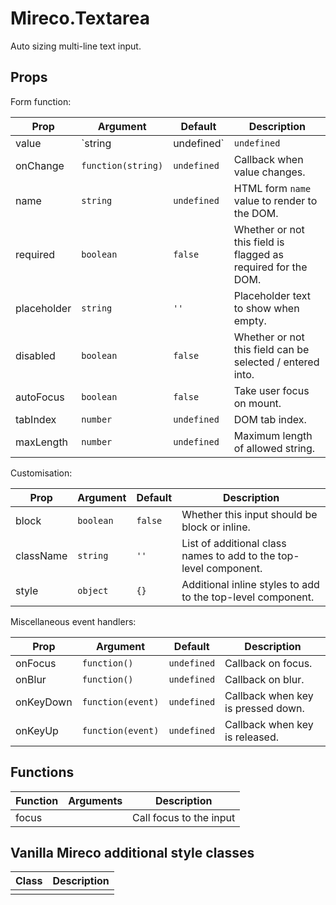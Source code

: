# Mireco.Textarea

Auto sizing multi-line text input.

## Props

Form function:

| Prop | Argument | Default | Description |
| ---- | -------- | ------- | ----------- |
| value | `string|undefined` | `undefined` | Current text value. |
| onChange | `function(string)` | `undefined` | Callback when value changes. |
| name | `string` | `undefined` | HTML form `name` value to render to the DOM. |
| required | `boolean` | `false` | Whether or not this field is flagged as required for the DOM. |
| placeholder | `string` | `''` | Placeholder text to show when empty. |
| disabled | `boolean` | `false` | Whether or not this field can be selected / entered into. |
| autoFocus | `boolean` | `false` | Take user focus on mount. |
| tabIndex | `number` | `undefined` | DOM tab index. |
| maxLength | `number` | `undefined` | Maximum length of allowed string. |

Customisation:

| Prop | Argument | Default | Description |
| ---- | -------- | ------- | ----------- |
| block | `boolean` | `false` | Whether this input should be block or inline. |
| className | `string` | `''` | List of additional class names to add to the top-level component. |
| style | `object` | `{}` | Additional inline styles to add to the top-level component. |

Miscellaneous event handlers:

| Prop | Argument | Default | Description |
| ---- | -------- | ------- | ----------- |
| onFocus | `function()` | `undefined` | Callback on focus. |
| onBlur | `function()` | `undefined` | Callback on blur. |
| onKeyDown | `function(event)` | `undefined` | Callback when key is pressed down. |
| onKeyUp | `function(event)` | `undefined` | Callback when key is released. |

## Functions

| Function | Arguments | Description |
| -------- | --------- | ----------- |
| focus | | Call focus to the input |

## Vanilla Mireco additional style classes

| Class | Description |
| ----- | ----------- |
|  |  |
